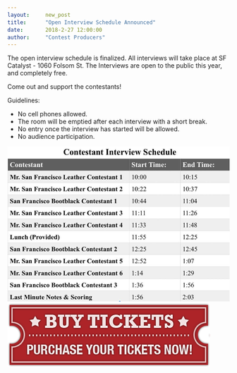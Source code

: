 ```yaml
---
layout:     new_post
title:      "Open Interview Schedule Announced"
date:       2018-2-27 12:00:00
author:     "Contest Producers"
---
```


The open interview schedule is finalized. All interviews will take place at SF Catalyst - 1060 Folsom St.
The Interviews are open to the public this year, and completely free.

Come out and support the contestants!

Guidelines:

* No cell phones allowed.
* The room will be emptied after each interview with a short break.
* No entry once the interview has started will be allowed.
* No audience participation.

<img class="img-fluid mx-auto d-block vspace2" src="/images/2018/interview_schedule.jpg" />

<a href="https://www.cognitoforms.com/SFBayAreaLeatherAlliance1/_2018SFBayAreaLeatherAllianceWeekend">
  <img class="img-fluid mx-auto d-block vspace2" src="/images/reusable/buytickets.png" />
</a>
